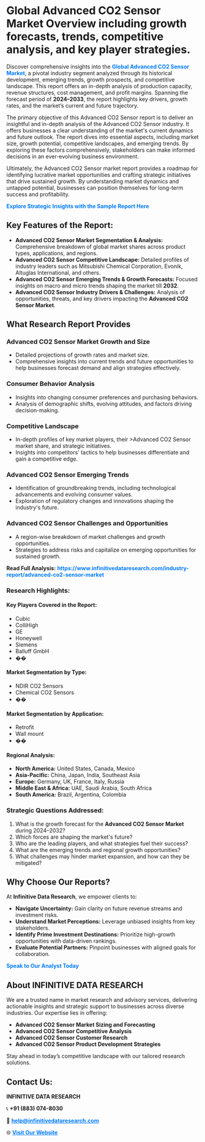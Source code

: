 <h1>Global Advanced CO2 Sensor Market Overview including growth forecasts, trends, competitive analysis, and key player strategies.</h1>
<p>
Discover comprehensive insights into the 
<a href="https://www.infinitivedataresearch.com/industry-report/advanced-co2-sensor-market" rel="dofollow" style="color: #007BFF; text-decoration: none;"><strong>Global Advanced CO2 Sensor Market</strong></a>, a pivotal industry segment analyzed through its historical development, emerging trends, growth prospects, and competitive landscape. This report offers an in-depth analysis of production capacity, revenue structures, cost management, and profit margins. Spanning the forecast period of <strong>2024–2033</strong>, the report highlights key drivers, growth rates, and the market’s current and future trajectory.
</p>
<p>
The primary objective of this Advanced CO2 Sensor report is to deliver an insightful and in-depth analysis of the Advanced CO2 Sensor industry. It offers businesses a clear understanding of the market's current dynamics and future outlook. The report dives into essential aspects, including market size, growth potential, competitive landscapes, and emerging trends. By exploring these factors comprehensively, stakeholders can make informed decisions in an ever-evolving business environment.
</p>
<p>
Ultimately, the Advanced CO2 Sensor market report provides a roadmap for identifying lucrative market opportunities and crafting strategic initiatives that drive sustained growth. By understanding market dynamics and untapped potential, businesses can position themselves for long-term success and profitability.
</p>
<p>
<a href="https://www.infinitivedataresearch.com/request-sample/reportId=108034" style="color: #007BFF; text-decoration: none;"><strong>Explore Strategic Insights with the Sample Report Here</strong></a>
</p>

<h2>Key Features of the Report:</h2>
<ul>
<li><strong>Advanced CO2 Sensor Market Segmentation & Analysis:</strong> Comprehensive breakdown of global market shares across product types, applications, and regions.</li>
<li><strong>Advanced CO2 Sensor Competitive Landscape:</strong> Detailed profiles of industry leaders such as Mitsubishi Chemical Corporation, Evonik, Altuglas International, and others.</li>
<li><strong>Advanced CO2 Sensor Emerging Trends & Growth Forecasts:</strong> Focused insights on macro and micro trends shaping the market till <strong>2032</strong>.</li>
<li><strong>Advanced CO2 Sensor Industry Drivers & Challenges:</strong> Analysis of opportunities, threats, and key drivers impacting the <strong>Advanced CO2 Sensor Market</strong>.</li>
</ul>

<h2>What Research Report Provides</h2>
<h3>Advanced CO2 Sensor Market Growth and Size</h3>
<ul>
<li>Detailed projections of growth rates and market size.</li>
<li>Comprehensive insights into current trends and future opportunities to help businesses forecast demand and align strategies effectively.</li>
</ul>

<h3>Consumer Behavior Analysis</h3>
<ul>
<li>Insights into changing consumer preferences and purchasing behaviors.</li>
<li>Analysis of demographic shifts, evolving attitudes, and factors driving decision-making.</li>
</ul>

<h3>Competitive Landscape</h3>
<ul>
<li>In-depth profiles of key market players, their >Advanced CO2 Sensor market share, and strategic initiatives.</li>
<li>Insights into competitors' tactics to help businesses differentiate and gain a competitive edge.</li>
</ul>

<h3>Advanced CO2 Sensor Emerging Trends</h3>
<ul>
<li>Identification of groundbreaking trends, including technological advancements and evolving consumer values.</li>
<li>Exploration of regulatory changes and innovations shaping the industry's future.</li>
</ul>

<h3>Advanced CO2 Sensor Challenges and Opportunities</h3>
<ul>
<li>A region-wise breakdown of market challenges and growth opportunities.</li>
<li>Strategies to address risks and capitalize on emerging opportunities for sustained growth.</li>
</ul>
<p><strong>Read Full Analysis:</strong> <a href="https://www.infinitivedataresearch.com/industry-report/advanced-co2-sensor-market" rel="dofollow" style="color: #007BFF; text-decoration: none;"><strong>https://www.infinitivedataresearch.com/industry-report/advanced-co2-sensor-market</strong></a></p>
<h3>Research Highlights:</h3>
<h4>Key Players Covered in the Report:</h4>
<ul><li>Cubic</li><li>ColliHigh</li><li>GE</li><li>Honeywell</li><li>Siemens</li><li>Balluff GmbH</li><li>��</li></ul>
<h4>Market Segmentation by Type:</h4>
<ul><li>NDIR CO2 Sensors</li><li>Chemical CO2 Sensors</li><li>��</li></ul>
<h4>Market Segmentation by Application:</h4>
<ul><li>Retrofit</li><li>Wall mount</li><li>��</li></ul>

<h4>Regional Analysis:</h4>
<ul>
<li><strong>North America:</strong> United States, Canada, Mexico</li>
<li><strong>Asia-Pacific:</strong> China, Japan, India, Southeast Asia</li>
<li><strong>Europe:</strong> Germany, UK, France, Italy, Russia</li>
<li><strong>Middle East & Africa:</strong> UAE, Saudi Arabia, South Africa</li>
<li><strong>South America:</strong> Brazil, Argentina, Colombia</li>
</ul>

<h3>Strategic Questions Addressed:</h3>
<ol>
<li>What is the growth forecast for the <strong>Advanced CO2 Sensor Market</strong> during 2024–2032?</li>
<li>Which forces are shaping the market's future?</li>
<li>Who are the leading players, and what strategies fuel their success?</li>
<li>What are the emerging trends and regional growth opportunities?</li>
<li>What challenges may hinder market expansion, and how can they be mitigated?</li>
</ol>

<h2>Why Choose Our Reports?</h2>
<p>At <strong>Infinitive Data Research</strong>, we empower clients to:</p>
<ul>
<li><strong>Navigate Uncertainty:</strong> Gain clarity on future revenue streams and investment risks.</li>
<li><strong>Understand Market Perceptions:</strong> Leverage unbiased insights from key stakeholders.</li>
<li><strong>Identify Prime Investment Destinations:</strong> Prioritize high-growth opportunities with data-driven rankings.</li>
<li><strong>Evaluate Potential Partners:</strong> Pinpoint businesses with aligned goals for collaboration.</li>
</ul>
<p><a href="https://www.infinitivedataresearch.com/industry-report/advanced-co2-sensor-market" rel="dofollow" style="color: #007BFF; text-decoration: none;"><strong>Speak to Our Analyst Today</strong></a></p>

<h2>About INFINITIVE DATA RESEARCH</h2>
<p>We are a trusted name in market research and advisory services, delivering actionable insights and strategic support to businesses across diverse industries. Our expertise lies in offering:</p>
<ul>
<li><strong>Advanced CO2 Sensor Market Sizing and Forecasting</strong></li>
<li><strong>Advanced CO2 Sensor Competitive Analysis</strong></li>
<li><strong>Advanced CO2 Sensor Customer Research</strong></li>
<li><strong>Advanced CO2 Sensor Product Development Strategies</strong></li>
</ul>
<p>Stay ahead in today’s competitive landscape with our tailored research solutions.</p>

<h2>Contact Us:</h2>
<p><strong>INFINITIVE DATA RESEARCH</strong></p>
<p>📞 <strong>+91 (883) 074-8030</strong></p>
<p>📧 <strong><a href="mailto:help@infinitivedataresearch.com" style="color: #007BFF;">help@infinitivedataresearch.com</a></strong></p>
<p>🌐 <strong><a href="https://www.infinitivedataresearch.com" rel="dofollow" style="color: #007BFF;">Visit Our Website</a></strong></p>